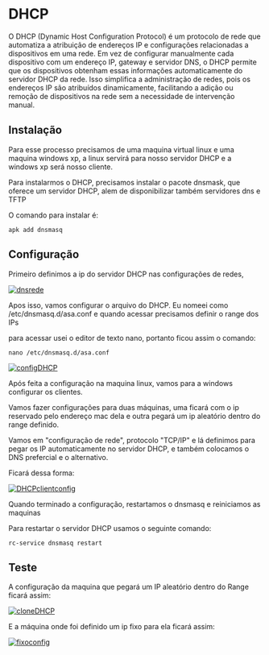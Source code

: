 # DHCP

O DHCP (Dynamic Host Configuration Protocol) é um protocolo de rede que automatiza a atribuição de endereços IP e configurações relacionadas a dispositivos em uma rede. Em vez de configurar manualmente cada dispositivo com um endereço IP, gateway e servidor DNS, o DHCP permite que os dispositivos obtenham essas informações automaticamente do servidor DHCP da rede. Isso simplifica a administração de redes, pois os endereços IP são atribuídos dinamicamente, facilitando a adição ou remoção de dispositivos na rede sem a necessidade de intervenção manual.

## Instalação

Para esse processo precisamos de uma maquina virtual linux e uma maquina windows xp, a linux servirá para nosso servidor DHCP e a windows xp será nosso cliente.

Para instalarmos o DHCP, precisamos instalar o pacote dnsmask, que oferece um servidor DHCP, alem de disponibilizar também servidores dns e TFTP

O comando para instalar é:

`apk add dnsmasq`


## Configuração

Primeiro definimos a ip do servidor DHCP nas configurações de redes,

[![dnsrede](https://i.im.ge/2024/01/04/3XvQE6.dnsrede.png)](https://im.ge/i/3XvQE6)

Apos isso, vamos configurar o arquivo do DHCP. Eu nomeei como /etc/dnsmasq.d/asa.conf e quando acessar precisamos definir o range dos IPs

para acessar usei o editor de texto nano, portanto ficou assim o comando:

    nano /etc/dnsmasq.d/asa.conf

[![configDHCP](https://i.im.ge/2024/01/04/3XvXSK.configDHCP.png)](https://im.ge/i/3XvXSK)

Após feita a configuração na maquina linux, vamos para a windows configurar os clientes.

Vamos fazer configurações para duas máquinas, uma ficará com o ip reservado pelo endereço mac dela e outra pegará um ip aleatório dentro do range definido.

Vamos em "configuração de rede", protocolo "TCP/IP" e lá definimos para pegar os IP automaticamente no servidor DHCP, e também colocamos o DNS prefercial e o alternativo. 

Ficará dessa forma:

[![DHCPclientconfig](https://i.im.ge/2024/01/04/3X4MIr.DHCPclientconfig.png)](https://im.ge/i/3X4MIr)

Quando terminado a configuração, restartamos o dnsmasq e reiniciamos as maquinas 

Para restartar o servidor DHCP usamos o seguinte comando:

`rc-service dnsmasq restart`




## Teste

A configuração da maquina que pegará um IP aleatório dentro do Range ficará assim:

[![cloneDHCP](https://i.im.ge/2024/01/04/3X4SMJ.cloneDHCP.png)](https://im.ge/i/3X4SMJ)

E a máquina onde foi definido um ip fixo para ela ficará assim:

[![fixoconfig](https://i.im.ge/2024/01/04/3XBoUh.fixoconfig.png)](https://im.ge/i/3XBoUh)

